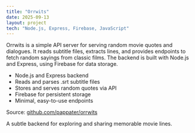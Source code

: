 ```yaml
---
title: "Orrwits"
date: 2025-09-13
layout: project
tech: "Node.js, Express, Firebase, JavaScript"
---
```


Orrwits is a simple API server for serving random movie quotes and dialogues. It reads subtitle files, extracts lines, and provides endpoints to fetch random sayings from classic films. The backend is built with Node.js and Express, using Firebase for data storage.

- Node.js and Express backend
- Reads and parses .srt subtitle files
- Stores and serves random quotes via API
- Firebase for persistent storage
- Minimal, easy-to-use endpoints

Source: [github.com/pappater/orrwits](https://github.com/pappater/orrwits)

A subtle backend for exploring and sharing memorable movie lines.